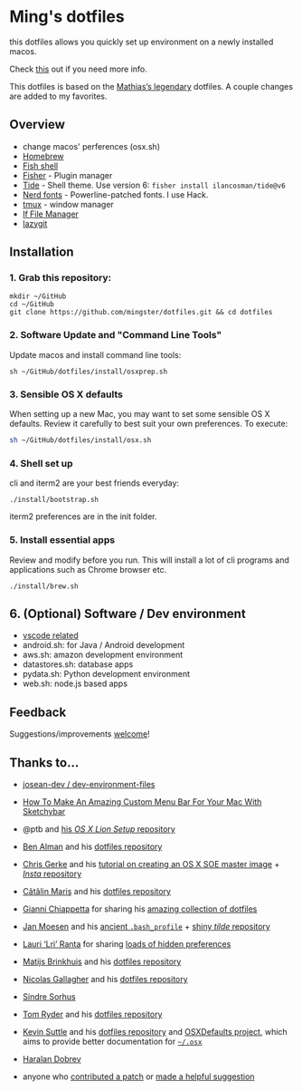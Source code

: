 # Ming's dotfiles

this dotfiles allows you quickly set up environment on a newly installed macos.

Check [this](http://dotfiles.github.io) out if you need more info.

This dotfiles is based on the [Mathias’s legendary](https://github.com/mathiasbynens/dotfiles) dotfiles. A couple
changes are added to my favorites.

## Overview

- change macos' perferences (osx.sh)
- [Homebrew](https://brew.sh)
- [Fish shell](https://fishshell.com/)
- [Fisher](https://github.com/jorgebucaran/fisher) - Plugin manager
- [Tide](https://github.com/IlanCosman/tide) - Shell theme. Use version 6: `fisher install ilancosman/tide@v6`
- [Nerd fonts](https://github.com/ryanoasis/nerd-fonts) - Powerline-patched fonts. I use Hack.
- [tmux]() - window manager
- [lf File Manager](https://www.joshmedeski.com/posts/manage-files-with-lf/)
- [lazygit]()



<!--
- [z for fish](https://github.com/jethrokuan/z) - Directory jumping
- [Eza](https://github.com/eza-community/eza) - `ls` replacement
- [ghq](https://github.com/x-motemen/ghq) - Local Git repository organizer
- [fzf](https://github.com/PatrickF1/fzf.fish) - Interactive filtering
-->

## Installation

### 1. Grab this repository:

```
mkdir ~/GitHub
cd ~/GitHub
git clone https://github.com/mingster/dotfiles.git && cd dotfiles
```

### 2. Software Update and "Command Line Tools"

Update macos and install command line tools:

```
sh ~/GitHub/dotfiles/install/osxprep.sh
```

### 3. Sensible OS X defaults

When setting up a new Mac, you may want to set some sensible OS X defaults. Review it carefully to best suit your own preferences. To execute:

```bash
sh ~/GitHub/dotfiles/install/osx.sh
```

### 4. Shell set up

cli and iterm2 are your best friends everyday:

```
./install/bootstrap.sh
```

iterm2 preferences are in the init folder.

### 5. Install essential apps

Review and modify before you run. This will install a lot of cli programs and applications such as Chrome browser etc.

```
./install/brew.sh
```

## 6. (Optional) Software / Dev environment

- [vscode related](https://github.com/mingster/dotfiles/tree/master/install/vscode)
- android.sh: for Java / Android development
- aws.sh: amazon development environment
- datastores.sh: database apps
- pydata.sh: Python development environment
- web.sh: node.js based apps

## Feedback

Suggestions/improvements
[welcome](https://github.com/mingster/dotfiles/issues)!

## Thanks to…

- [josean-dev / dev-environment-files](https://github.com/josean-dev/dev-environment-files)
- [How To Make An Amazing Custom Menu Bar For Your Mac With Sketchybar](https://www.josean.com/posts/sketchybar-setup)
- @ptb and [his _OS X Lion Setup_ repository](https://github.com/ptb/Mac-OS-X-Lion-Setup)
- [Ben Alman](http://benalman.com/) and his [dotfiles repository](https://github.com/cowboy/dotfiles)
- [Chris Gerke](http://www.randomsquared.com/) and his [tutorial on creating an OS X SOE master image](http://chris-gerke.blogspot.com/2012/04/mac-osx-soe-master-image-day-7.html) + [_Insta_ repository](https://github.com/cgerke/Insta)
- [Cãtãlin Mariş](https://github.com/alrra) and his [dotfiles repository](https://github.com/alrra/dotfiles)
- [Gianni Chiappetta](http://gf3.ca/) for sharing his [amazing collection of dotfiles](https://github.com/gf3/dotfiles)
- [Jan Moesen](http://jan.moesen.nu/) and his [ancient `.bash_profile`](https://gist.github.com/1156154) + [shiny _tilde_ repository](https://github.com/janmoesen/tilde)
- [Lauri ‘Lri’ Ranta](http://lri.me/) for sharing [loads of hidden preferences](http://osxnotes.net/defaults.html)
- [Matijs Brinkhuis](http://hotfusion.nl/) and his [dotfiles repository](https://github.com/matijs/dotfiles)
- [Nicolas Gallagher](http://nicolasgallagher.com/) and his [dotfiles repository](https://github.com/necolas/dotfiles)
- [Sindre Sorhus](http://sindresorhus.com/)
- [Tom Ryder](http://blog.sanctum.geek.nz/) and his [dotfiles repository](https://github.com/tejr/dotfiles)
- [Kevin Suttle](http://kevinsuttle.com/) and his [dotfiles repository](https://github.com/kevinSuttle/dotfiles) and [OSXDefaults project](https://github.com/kevinSuttle/OSXDefaults), which aims to provide better documentation for [`~/.osx`](http://mths.be/osx)
- [Haralan Dobrev](http://hkdobrev.com/)

- anyone who [contributed a patch](https://github.com/mingster/dotfiles/contributors) or [made a helpful suggestion](https://github.com/mingster/dotfiles/issues)
